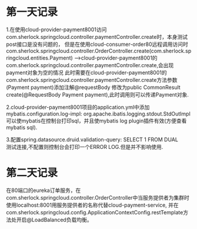 # 第一天记录
1.在使用cloud-provider-payment8001访问com.sherlock.springcloud.controller.paymentController.create时，本身测试post接口是没有问题的，
但是在使用cloud-consumer-order80远程调用访问时
com.sherlock.springcloud.controller.OrderController.create(com.sherlock.springcloud.entities.Payment)
   -->cloud-provider-payment8001的com.sherlock.springcloud.controller.paymentController.create,会出现payment对象为空的情况
此时需要在cloud-provider-payment8001的com.sherlock.springcloud.controller.paymentController.create方法参数(Payment payment)添加注解@requestBody
修改为public CommonResult create(@RequestBody Payment payment),此时调用则可以传递Payment对象.

2.cloud-provider-payment8001项目的application.yml中添加mybatis.configuration.log-impl: org.apache.ibatis.logging.stdout.StdOutImpl 
可以使mybatis在控制台打印sql，并且使mybatis log plugin插件有效(方便查看mybatis sql).

3.配置spring.datasource.druid.validation-query: SELECT 1 FROM DUAL  
测试连接,不配置则控制台会打印一个ERROR LOG.但是并不影响使用.

# 第二天记录
在80端口的eureka订单服务，在com.sherlock.springcloud.controller.OrderController中当服务提供者为集群时使用localhost:8001用服务提供者的名称代替cloud-payment-service,
并在 com.sherlock.springcloud.config.ApplicationContextConfig.restTemplate方法处开启@LoadBalanced负载均衡。